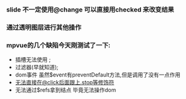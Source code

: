 ### slide 不一定使用@change  可以直接用checked 来改变结果 
### 通过透明图层进行其他操作
### mpvue的几个缺陷今天刚测试了一下:  
* 插槽无法使用 ; 
* 过滤器(早就知道);
* dom事件  虽然$event有preventDefault方法,但是调用了没有一点作用
* 无法直接在@click后面跟上.stop等修饰符
* 无法通过$refs拿到结点 毕竟无法操作dom
<!-- ###array的一些方法 -->